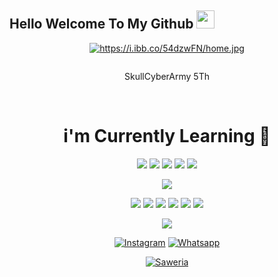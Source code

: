 ##  Hello Welcome To My Github <img src = "https://github.com/TheDudeThatCode/TheDudeThatCode/blob/master/Assets/Hi.gif" width = "29px"> 

<p align = "center">




<div align="center">















<a href="https://i.ibb.co/54dzwFN/home.jpg"><img src="https://i.ibb.co/54dzwFN/home.jpg" alt="https://i.ibb.co/54dzwFN/home.jpg" border="0"></a>

<a href="https://github.com/SkullCyberArmy-Official"><img title="" src="https://komarev.com/ghpvc/?username=&label=Views&color=blue&style=plastic"></a>



SkullCyberArmy 5Th
</p><br>

# i'm Currently Learning 📃
 
 <p align="center">

  <img src="https://img.shields.io/badge/-JavaScript-black?style=flat-square&logo=javascript" />

  <img src="https://img.shields.io/badge/-Node.js-black?style=flat-square&logo=Node.js" />

  <img src="https://img.shields.io/badge/-HTML5-black?style=flat-square&logo=html5&logoColor=e34f26" />

  <img src="https://img.shields.io/badge/-CSS3-black?style=flat-square&logo=css3&logoColor=1572b6" />

  <img src="https://img.shields.io/badge/-Git-black?style=flat-square&logo=git" />

  <img src="https://img.shields.io/badge/-GitHub-black?style=flat-square&logo=github" /> <br>

  <img src="https://img.shields.io/badge/-Python-black?style=flat-square&logo=python" />

  <img src="https://img.shields.io/badge/-React-black?style=flat-square&logo=react" />

  <img src="https://img.shields.io/badge/-Redux-black?style=flat-square&logo=redux" />

  <img src="https://img.shields.io/badge/-Windows-black?style=flat-square&logo=windows" />

  <img src="https://img.shields.io/badge/-VS_Code-black?style=flat-square&logo=visual-studio-code" />

  <img src="https://img.shields.io/badge/-SQLite3-black?style=flat-square&logo=sqlite" />

</p>

<p align="center">

  <a href="https://github.com/SkullCyberArmy-Official"><img src="https://github-readme-stats.vercel.app/api?username=&bg_color=30,e96443,904e95&title_color=fff&text_color=fff&icon_color=fff&hide_border=true&show_icons=true" /></a>

</p>







<a href="https://www.instagram.com/skullcyberarmy" target="_blank"><img src="https://img.shields.io/badge/Instagram-%23E4405F.svg?&style=flat-square&logo=instagram&logoColor=white" alt="Instagram"></a>
<a href="https://wa.me/6283869780790" target="_blank"><img src="https://img.shields.io/badge/Whatsapp-%808080.svg?&style=flat-square&logo=Whatsapp&logoColor=white" alt="Whatsapp"></a>

<a href="https://saweria.co/donate/skullcyberarmy"><img alt="Saweria" src="https://img.shields.io/badge/Saweria-F16061?style=for-the-badge&logo=ko-fi&logoColor=white" /></a>

  











































































<!--
**skullcyberarmy** is a ✨ _special_ ✨ repository because its `README.md` (this file) appears on your GitHub profile.

Here are some ideas to get you started:

- 🔭 I’m currently working on ...
- 🌱 I’m currently learning
-  JavaScript
- 🌎 I’m looking to collaborate on ...
- 🤔 I’m looking for help with ...
- 💬 Ask me about ...
- 📫 How to reach me: 
- https://www.instagram.com/skullcyberarmy
- 😄 Pronouns: ...
- ⚡ Fun fact: ...
->
</s> </s> </s> </s> </s> </s> </s> </s> </s> </s> </s> </s> </s> </s> </s> </s> </s> </s> </s> </s> </s> </s> </s> </s> </s> </s> </s> orang </s
